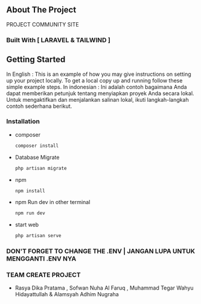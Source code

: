 ## About The Project

PROJECT COMMUNITY SITE

### Built With [ LARAVEL & TAILWIND ]

## Getting Started

In English : This is an example of how you may give instructions on setting up your project locally.
To get a local copy up and running follow these simple example steps. 
In indonesian : Ini adalah contoh bagaimana Anda dapat memberikan petunjuk tentang menyiapkan proyek Anda secara lokal.
Untuk mengaktifkan dan menjalankan salinan lokal, ikuti langkah-langkah contoh sederhana berikut.

### Installation
* composer
  ```sh
  composer install
  ```
* Database Migrate
  ```sh
  php artisan migrate
  ```
* npm
  ```sh
  npm install 
  ```
* npm Run dev in other terminal
  ```sh
  npm run dev
  ```
* start web
  ```sh
  php artisan serve
  ```

### DON'T FORGET TO CHANGE THE .ENV | JANGAN LUPA UNTUK MENGGANTI .ENV NYA


### TEAM CREATE PROJECT
* Rasya Dika Pratama , Sofwan Nuha Al Faruq , Muhammad Tegar Wahyu Hidayattullah & Alamsyah Adhim Nugraha
